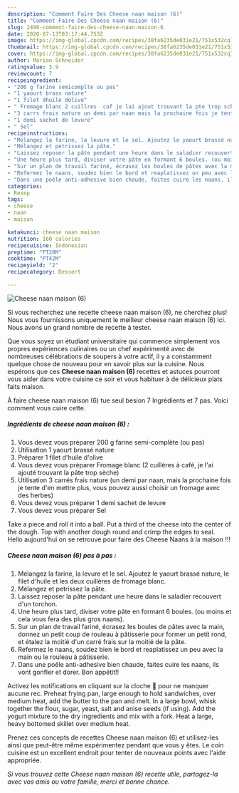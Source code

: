 ```yaml
---
description: "Comment Faire Des Cheese naan maison (6)"
title: "Comment Faire Des Cheese naan maison (6)"
slug: 2490-comment-faire-des-cheese-naan-maison-6
date: 2020-07-13T03:17:44.753Z
image: https://img-global.cpcdn.com/recipes/38fa6235de031e21/751x532cq70/cheese-naan-maison-6-photo-principale-de-la-recette.jpg
thumbnail: https://img-global.cpcdn.com/recipes/38fa6235de031e21/751x532cq70/cheese-naan-maison-6-photo-principale-de-la-recette.jpg
cover: https://img-global.cpcdn.com/recipes/38fa6235de031e21/751x532cq70/cheese-naan-maison-6-photo-principale-de-la-recette.jpg
author: Marian Schneider
ratingvalue: 3.9
reviewcount: 7
recipeingredient:
- "200 g farine semicomplte ou pas"
- "1 yaourt brass nature"
- "1 filet dhuile dolive"
- " Fromage blanc 2 cuillres  caf je lai ajout trouvant la pte trop sche"
- "3 carrs frais nature un demi par naan mais la prochaine fois je tente den mettre plus vous pouvez aussi choisir un fromage avec des herbes"
- "1 demi sachet de levure"
- " Sel"
recipeinstructions:
- "Mélangez la farine, la levure et le sel. Ajoutez le yaourt brassé nature, le filet d&#39;huile et les deux cuillères de fromage blanc."
- "Mélangez et petrissez la pâte."
- "Laissez reposer la pâte pendant une heure dans le saladier recouvert d&#39;un torchon."
- "Une heure plus tard, diviser votre pâte en formant 6 boules. (ou moins et cela vous fera des plus gros naans)."
- "Sur un plan de travail fariné, écrasez les boules de pâtes avec la main, donnez un petit coup de rouleau à pâtisserie pour former un petit rond, et étalez la moitié d&#39;un carré frais sur la moitié de la pâte."
- "Refermez le naans, soudez bien le bord et reaplatissez un peu avec la main ou le rouleau à pâtisserie."
- "Dans une poêle anti-adhesive bien chaude, faites cuire les naans, ils vont gonfler et dorer. Bon appétit!!"
categories:
- Resep
tags:
- cheese
- naan
- maison

katakunci: cheese naan maison 
nutrition: 160 calories
recipecuisine: Indonesian
preptime: "PT28M"
cooktime: "PT42M"
recipeyield: "2"
recipecategory: Dessert

---
```



![Cheese naan maison (6)](https://img-global.cpcdn.com/recipes/38fa6235de031e21/751x532cq70/cheese-naan-maison-6-photo-principale-de-la-recette.jpg)

Si vous recherchez une recette cheese naan maison (6), ne cherchez plus! Nous vous fournissons uniquement le meilleur cheese naan maison (6) ici. Nous avons un grand nombre de recette à tester.

Que vous soyez un étudiant universitaire qui commence simplement vos propres expériences culinaires ou un chef expérimenté avec de nombreuses célébrations de soupers à votre actif, il y a constamment quelque chose de nouveau pour en savoir plus sur la cuisine. Nous espérons que ces <strong> Cheese naan maison (6) </strong> recettes et astuces pourront vous aider dans votre cuisine ce soir et vous habituer à de délicieux plats faits maison.

<!--inarticleads1-->

À faire cheese naan maison (6) tue seul besion 7 Ingrédients et 7 pas. Voici comment vous cuire cette.

##### Ingrédients de cheese naan maison (6) :

1. Vous devez vous préparer 200 g farine semi-complète (ou pas)
1. Utilisation 1 yaourt brassé nature
1. Préparer 1 filet d&#39;huile d&#39;olive
1. Vous devez vous préparer  Fromage blanc (2 cuillères à café, je l&#39;ai ajouté trouvant la pâte trop sèche)
1. Utilisation 3 carrés frais nature (un demi par naan, mais la prochaine fois je tente d&#39;en mettre plus, vous pouvez aussi choisir un fromage avec des herbes)
1. Vous devez vous préparer 1 demi sachet de levure
1. Vous devez vous préparer  Sel


Take a piece and roll it into a ball. Put a third of the cheese into the center of the dough. Top with another dough round and crimp the edges to seal. Hello aujourd&#39;hui on se retrouve pour faire des Cheese Naans à la maison !!! 

<!--inarticleads2-->

##### Cheese naan maison (6) pas à pas :

1. Mélangez la farine, la levure et le sel. Ajoutez le yaourt brassé nature, le filet d&#39;huile et les deux cuillères de fromage blanc.
1. Mélangez et petrissez la pâte.
1. Laissez reposer la pâte pendant une heure dans le saladier recouvert d&#39;un torchon.
1. Une heure plus tard, diviser votre pâte en formant 6 boules. (ou moins et cela vous fera des plus gros naans).
1. Sur un plan de travail fariné, écrasez les boules de pâtes avec la main, donnez un petit coup de rouleau à pâtisserie pour former un petit rond, et étalez la moitié d&#39;un carré frais sur la moitié de la pâte.
1. Refermez le naans, soudez bien le bord et reaplatissez un peu avec la main ou le rouleau à pâtisserie.
1. Dans une poêle anti-adhesive bien chaude, faites cuire les naans, ils vont gonfler et dorer. Bon appétit!!


Activez les notifications en cliquant sur la cloche 🔔 pour ne manquer aucune rec. Preheat frying pan, large enough to hold sandwiches, over medium heat, add the butter to the pan and melt. In a large bowl, whisk together the flour, sugar, yeast, salt and anise seeds (if using). Add the yogurt mixture to the dry ingredients and mix with a fork. Heat a large, heavy bottomed skillet over medium heat. 

<!--inarticleads1-->

<p>
Prenez ces concepts de recettes Cheese naan maison (6) et utilisez-les ainsi que peut-être même expérimentez pendant que vous y êtes. Le coin cuisine est un excellent endroit pour tenter de nouveaux points avec l'aide appropriée.
</p>

<p>
<i>Si vous trouvez cette Cheese naan maison (6) recette utile, partagez-la avec vos amis ou votre famille, merci et bonne chance.</i>
</p>
